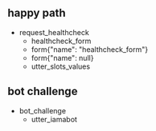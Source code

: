 ## happy path
* request_healthcheck
    - healthcheck_form
    - form{"name": "healthcheck_form"}
    - form{"name": null}
    - utter_slots_values

## bot challenge
* bot_challenge
  - utter_iamabot
